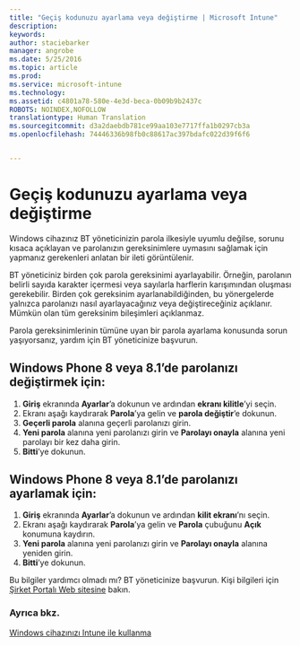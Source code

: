 ```yaml
---
title: "Geçiş kodunuzu ayarlama veya değiştirme | Microsoft Intune"
description: 
keywords: 
author: staciebarker
manager: angrobe
ms.date: 5/25/2016
ms.topic: article
ms.prod: 
ms.service: microsoft-intune
ms.technology: 
ms.assetid: c4801a78-580e-4e3d-beca-0b09b9b2437c
ROBOTS: NOINDEX,NOFOLLOW
translationtype: Human Translation
ms.sourcegitcommit: d3a2daebdb781ce99aa103e7717ffa1b0297cb3a
ms.openlocfilehash: 74446336b98fb0c88617ac397bdafc022d39f6f6


---
```


# Geçiş kodunuzu ayarlama veya değiştirme

Windows cihazınız BT yöneticinizin parola ilkesiyle uyumlu değilse, sorunu kısaca açıklayan ve parolanızın gereksinimlere uymasını sağlamak için yapmanız gerekenleri anlatan bir ileti görüntülenir.

BT yöneticiniz birden çok parola gereksinimi ayarlayabilir. Örneğin, parolanın belirli sayıda karakter içermesi veya sayılarla harflerin karışımından oluşması gerekebilir. Birden çok gereksinim ayarlanabildiğinden, bu yönergelerde yalnızca parolanızı nasıl ayarlayacağınız veya değiştireceğiniz açıklanır. Mümkün olan tüm gereksinim bileşimleri açıklanmaz.

Parola gereksinimlerinin tümüne uyan bir parola ayarlama konusunda sorun yaşıyorsanız, yardım için BT yöneticinize başvurun.

## Windows Phone 8 veya 8.1’de parolanızı değiştirmek için:

1. **Giriş** ekranında **Ayarlar**’a dokunun ve ardından **ekranı kilitle**’yi seçin.
2. Ekranı aşağı kaydırarak **Parola**’ya gelin ve **parola değiştir**’e dokunun.
3. **Geçerli parola** alanına geçerli parolanızı girin.
4. **Yeni parola** alanına yeni parolanızı girin ve **Parolayı onayla** alanına yeni parolayı bir kez daha girin.
4. **Bitti**’ye dokunun.

## Windows Phone 8 veya 8.1’de parolanızı ayarlamak için:

1. **Giriş** ekranında **Ayarlar**’a dokunun ve ardından **kilit ekranı**’nı seçin.
2. Ekranı aşağı kaydırarak **Parola**’ya gelin ve **Parola** çubuğunu **Açık** konumuna kaydırın.
3. **Yeni parola** alanına yeni parolanızı girin ve **Parolayı onayla** alanına yeniden girin.
4. **Bitti**’ye dokunun.

Bu bilgiler yardımcı olmadı mı? BT yöneticinize başvurun. Kişi bilgileri için [Şirket Portalı Web sitesine](http://portal.manage.microsoft.com) bakın.

### Ayrıca bkz.
[Windows cihazınızı Intune ile kullanma](using-your-windows-device-with-intune.md)



<!--HONumber=Aug16_HO4-->


